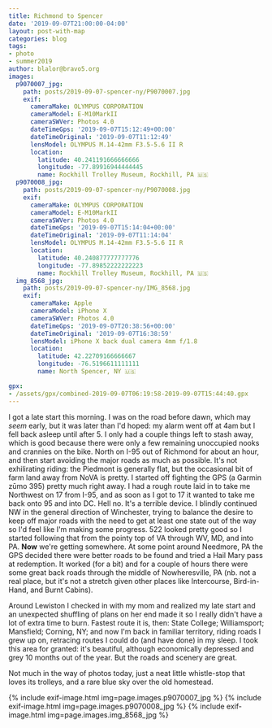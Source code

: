 ```yaml
---
title: Richmond to Spencer
date: '2019-09-07T21:00:00-04:00'
layout: post-with-map
categories: blog
tags:
- photo
- summer2019
author: blalor@bravo5.org
images:
  p9070007_jpg:
    path: posts/2019-09-07-spencer-ny/P9070007.jpg
    exif:
      cameraMake: OLYMPUS CORPORATION
      cameraModel: E-M10MarkII
      cameraSWVer: Photos 4.0
      dateTimeGps: '2019-09-07T15:12:49+00:00'
      dateTimeOriginal: '2019-09-07T11:12:49'
      lensModel: OLYMPUS M.14-42mm F3.5-5.6 II R
      location:
        latitude: 40.241191666666666
        longitude: -77.89916944444445
        name: Rockhill Trolley Museum, Rockhill, PA 🇺🇸
  p9070008_jpg:
    path: posts/2019-09-07-spencer-ny/P9070008.jpg
    exif:
      cameraMake: OLYMPUS CORPORATION
      cameraModel: E-M10MarkII
      cameraSWVer: Photos 4.0
      dateTimeGps: '2019-09-07T15:14:04+00:00'
      dateTimeOriginal: '2019-09-07T11:14:04'
      lensModel: OLYMPUS M.14-42mm F3.5-5.6 II R
      location:
        latitude: 40.240877777777776
        longitude: -77.89852222222223
        name: Rockhill Trolley Museum, Rockhill, PA 🇺🇸
  img_8568_jpg:
    path: posts/2019-09-07-spencer-ny/IMG_8568.jpg
    exif:
      cameraMake: Apple
      cameraModel: iPhone X
      cameraSWVer: Photos 4.0
      dateTimeGps: '2019-09-07T20:38:56+00:00'
      dateTimeOriginal: '2019-09-07T16:38:59'
      lensModel: iPhone X back dual camera 4mm f/1.8
      location:
        latitude: 42.22709166666667
        longitude: -76.5196611111111
        name: North Spencer, NY 🇺🇸

gpx:
- /assets/gpx/combined-2019-09-07T06:19:58-2019-09-07T15:44:40.gpx
---
```


I got a late start this morning.  I was on the road before dawn, which may _seem_ early, but it was later than I'd hoped: my alarm went off at 4am but I fell back asleep until after 5.  I only had a couple things left to stash away, which is good because there were only a few remaining unoccupied nooks and crannies on the bike.  North on I-95 out of Richmond for about an hour, and then start avoiding the major roads as much as possible.  It's not exhilirating riding: the Piedmont is generally flat, but the occasional bit of farm land away from NoVA is pretty.  I started off fighting the GPS (a Garmin zūmo 395) pretty much right away.  I had a rough route laid in to take me Northwest on 17 from I-95, and as soon as I got to 17 it wanted to take me back onto 95 and into DC.  Hell no.  It's a terrible device.  I blindly continued NW in the general direction of Winchester, trying to balance the desire to keep off major roads with the need to get at least one state out of the way so I'd feel like I'm making some progress.  522 looked pretty good so I started following that from the pointy top of VA through WV, MD, and into PA.  **Now** we're getting somewhere.  At some point around Needmore, PA the GPS decided there were better roads to be found and tried a Hail Mary pass at redemption.  It worked (for a bit) and for a couple of hours there were some great back roads through the middle of Nowheresville, PA (nb. not a real place, but it's not a stretch given other places like Intercourse, Bird-in-Hand, and Burnt Cabins).

Around Lewiston I checked in with my mom and realized my late start and an unexpected shuffling of plans on her end made it so I really didn't have a lot of extra time to burn.  Fastest route it is, then: State College; Williamsport; Mansfield; Corning, NY; and now I'm back in familiar territory, riding roads I grew up on, retracing routes I could do (and have done) in my sleep.  I took this area for granted: it's beautiful, although economically depressed and grey 10 months out of the year.  But the roads and scenery are great.

Not much in the way of photos today, just a neat little whistle-stop that loves its trolleys, and a rare blue sky over the old homestead.

{% include exif-image.html img=page.images.p9070007_jpg %}
{% include exif-image.html img=page.images.p9070008_jpg %}
{% include exif-image.html img=page.images.img_8568_jpg %}
